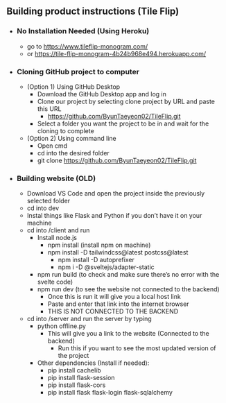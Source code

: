 ## __Building product instructions (Tile Flip)__ ##

- ### __No Installation Needed (Using Heroku)__ ##
	- go to https://www.tileflip-monogram.com/
  	- or https://tile-flip-monogram-4b24b968e494.herokuapp.com/

- ### __Cloning GitHub project to computer__ ###
	- (Option 1) Using GitHub Desktop
		- Download the GitHub Desktop app and log in
		- Clone our project by selecting clone project by URL and paste this URL
			- https://github.com/ByunTaeyeon02/TileFlip.git
		- Select a folder you want the project to be in and wait for the cloning to complete
	- (Option 2) Using command line
		- Open cmd
		- cd into the desired folder
		- git clone https://github.com/ByunTaeyeon02/TileFlip.git
- ### __Building website (OLD)__ ###
	- Download VS Code and open the project inside the previously selected folder
	- cd into dev
	- Instal things like Flask and Python if you don’t have it on your machine
	- cd into /client and run
		- Install node.js
			- npm install (install npm on machine)
  			- npm install -D tailwindcss@latest postcss@latest
    			- npm install -D autoprefixer
      			- npm i -D @sveltejs/adapter-static
		- npm run build (to check and make sure there’s no error with the svelte code)
		- npm run dev (to see the website not connected to the backend)
			- Once this is run it will give you a local host link
			- Paste and enter that link into the internet browser
   			- THIS IS NOT CONNECTED TO THE BACKEND
	- cd into /server and run the server by typing 
		- python offline.py
  			- This will give you a link to the website (Connected to the backend)
     			- Run this if you want to see the most updated version of the project
  		- Other dependencies (Install if needed):
		    - pip install cachelib
		    - pip install flask-session
		    - pip install flask-cors
		    - pip install flask flask-login flask-sqlalchemy
	
